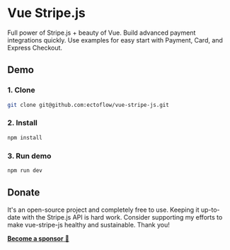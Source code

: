 # Vue Stripe.js

Full power of Stripe.js + beauty of Vue. Build advanced payment integrations quickly. Use examples for easy start with Payment, Card, and Express Checkout.

## Demo 

### 1. Clone
```bash
git clone git@github.com:ectoflow/vue-stripe-js.git
```

### 2. Install

```bash
npm install
```

### 3. Run demo
```bash
npm run dev
```

## Donate

It's an open-source project and completely free to use. Keeping it up-to-date with the Stripe.js API is hard work. Consider supporting my efforts to make vue-stripe-js healthy and sustainable. Thank you!

[**Become a sponsor** 💜](https://github.com/sponsors/softbeehive)
